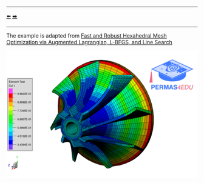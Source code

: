 ***
[⬅️](../002/README.md "Previous example")
[➡️](../004/README.md "Next example")
***

The example is adapted from [Fast and Robust Hexahedral Mesh Optimization via Augmented Lagrangian, L-BFGS, and Line Search](https://doi.org/10.48550/arXiv.2410.11656)

![Impeller](element_test.png)
